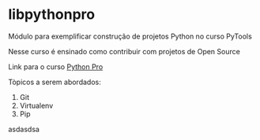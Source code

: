 # libpythonpro

Módulo para exemplificar construção de projetos Python no curso PyTools

Nesse curso é ensinado como contribuir com projetos de Open Source

Link para o curso [Python Pro](https://pythonpro.com.br/)

Tòpicos a serem abordados:
1. Git
2. Virtualenv
3. Pip


asdasdsa